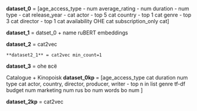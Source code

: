 **dataset_0** = [age_access_type - num
 average_rating - num 
duration - num
 type - cat 
release_year - cat
actor - top 5 cat
country - top 1 cat
genre - top 3 cat director - top 1 cat
availability OHE cat
subscription_only cat]

**dataset_1** = datset_0 + name ruBERT embeddings

**dataset_2** = cat2vec

    **dataset2_1** = cat2vec min_count=1

**dataset_3** = ohe всё

Catalogue + Kinopoisk
**dataset_0kp** = [age_access_type cat
        duration num
        type cat
        actor, country, director, producer, writer - top n in list
        genre tf-df
        budget num
        marketing num
        rus bo num
        words bo num
        ]

**dataset_2kp** = cat2vec
